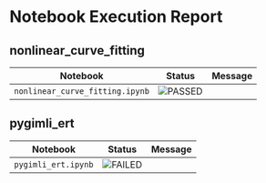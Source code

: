 # Notebook Execution Report

## nonlinear_curve_fitting

| Notebook | Status | Message |
|---|:---:|---|
| `nonlinear_curve_fitting.ipynb` | ![PASSED](https://img.shields.io/badge/PASSED-brightgreen) |  |

## pygimli_ert

| Notebook | Status | Message |
|---|:---:|---|
| `pygimli_ert.ipynb` | ![FAILED](https://img.shields.io/badge/FAILED-red) |  |

